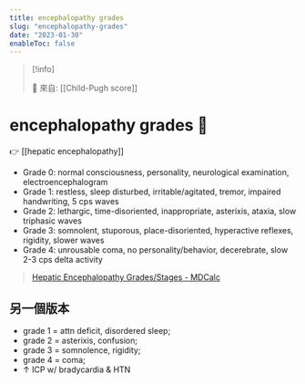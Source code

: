 ```yaml
---
title: encephalopathy grades
slug: "encephalopathy-grades"
date: "2023-01-30"
enableToc: false
---
```


> [!info]
>
> 🌱 來自: [[Child-Pugh score]]

# encephalopathy grades 🚧

👉 [[hepatic encephalopathy]]

- Grade 0: normal consciousness, personality, neurological examination, electroencephalogram
- Grade 1: restless, sleep disturbed, irritable/agitated, tremor, impaired handwriting, 5 cps waves
- Grade 2: lethargic, time-disoriented, inappropriate, asterixis, ataxia, slow triphasic waves
- Grade 3: somnolent, stuporous, place-disoriented, hyperactive reflexes, rigidity, slower waves
- Grade 4: unrousable coma, no personality/behavior, decerebrate, slow 2-3 cps delta activity

> [Hepatic Encephalopathy Grades/Stages - MDCalc](https://www.mdcalc.com/calc/674/hepatic-encephalopathy-grades-stages)

## 另一個版本

- grade 1 = attn deficit, disordered sleep;
- grade 2 = asterixis, confusion;
- grade 3 = somnolence, rigidity;
- grade 4 = coma;
- ↑ ICP w/ bradycardia & HTN
